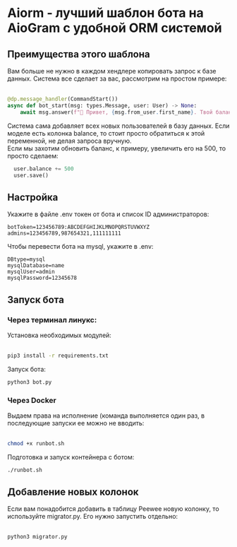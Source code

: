 <h1>Aiorm - лучший шаблон бота на AioGram с удобной ORM системой</h1>

<h2>Преимущества этого шаблона</h2>
Вам больше не нужно в каждом хендлере копировать запрос к базе данных. Система все сделает за вас, рассмотрим на простом примере:<br><br>

```python
@dp.message_handler(CommandStart())
async def bot_start(msg: types.Message, user: User) -> None:
    await msg.answer(f"👋 Привет, {msg.from_user.first_name}. Твой баланс {user.balance}")
```
Система сама добавляет всех новых пользователей в базу данных. Если моделе есть колонка balance, то стоит просто обратиться к этой переменной, не делая запроса вручную.<br>
Если мы захотим обновить баланс, к примеру, увеличить его на 500, то просто сделаем:<br>

```python
  user.balance += 500
  user.save()
```

<h2>Настройка</h2>
Укажите в файле .env токен от бота и список ID администраторов:

```env
botToken=123456789:ABCDEFGHIJKLMNOPQRSTUVWXYZ
admins=123456789,987654321,111111111
```

Чтобы перевести бота на mysql, укажите в .env:
```env
DBtype=mysql
mysqlDatabase=name
mysqlUser=admin
mysqlPassword=12345678
```
<h2>Запуск бота</h2>
<h3>Через терминал линукс:</h3>
Установка необходимых модулей:<br><br>

```bash
pip3 install -r requirements.txt 
```
Запуск бота:<br>

```bash
python3 bot.py
```

<h3>Через Docker</h3>
Выдаем права на исполнение (команда выполняется один раз, в последующие запуски ее можно не вводить:<br><br>

```bash
chmod +x runbot.sh
```

Подготовка и запуск контейнера с ботом:<br>
```bash
./runbot.sh
```

<h2>Добавление новых колонок</h2>
Если вам понадобится добавить в таблицу Peewee новую колонку, то используйте migrator.py.
Его нужно запустить отдельно:<br><br>

```bash
python3 migrator.py
```


